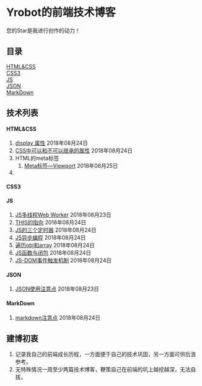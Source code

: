 # Yrobot的前端技术博客

您的Star是我进行创作的动力！

## 目录

[HTML&CSS](#HTML&CSS)  
[CSS3](#CSS3)  
[JS](#JS)  
[JSON](#JSON)  
[MarkDown](#MarkDown)  

## 技术列表

#### HTML&CSS
<a href="" id="HTML&CSS"></a>

1. [display 属性](HTML&CSS/display属性/README.md) 2018年08月24日
2. [CSS中可以和不可以继承的属性](HTML&CSS/CSS中可以和不可以继承的属性/README.md) 2018年08月24日
3. HTML的meta标签
   1. [Meta标签—Viewport](HTML&CSS/HTML的meta标签/Meta标签—Viewport/README.md) 2018年08月25日
4. 

#### CSS3
<a href="" id="CSS3"></a>



#### JS
<a href="" id="JS"></a>

1. [JS多线程Web Worker](JS/JS多线程WebWorker/README.md) 2018年08月23日   
2. [THIS的指向](JS/THIS的指向/README.md) 2018年08月24日   
3. [JS的三个定时器](JS/JS的三个定时器/README.md) 2018年08月24日   
4. [JS异步编程](JS/JS异步编程/README.md) 2018年08月24日  
5. [遍历obj和array](JS/遍历obj和array/README.md) 2018年08月24日 
6. [JS函数与闭包](JS/JS函数与闭包/README.md) 2018年08月24日
7. [JS-DOM事件触发机制](JS/JS-DOM事件触发机制/README.md) 2018年08月24日

#### JSON
<a href="" id="JSON"></a>

1. [JSON使用注意点](JSON/JSON使用注意点/README.md) 2018年08月23日

#### MarkDown 
<a href="" id="MarkDown"></a>

1. [markdown注意点](MarkDown/markdown注意点/README.md) 2018年08月24日




## 建博初衷
1. 记录我自己的前端成长历程，一方面便于自己的技术巩固，另一方面可供后浪参考。  
2. 无特殊情况一周至少两篇技术博客，鞭策自己在前端的坑上越挖越深，无法自拔。
